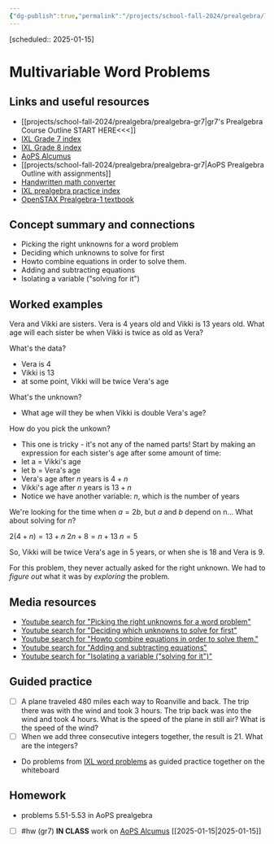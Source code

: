 ```yaml
---
{"dg-publish":true,"permalink":"/projects/school-fall-2024/prealgebra/lessons/multi-variable-word-problems/"}
---
```



[scheduled:: 2025-01-15] 

#  Multivariable Word Problems

## Links and useful resources 

- [[projects/school-fall-2024/prealgebra/prealgebra-gr7\|gr7's Prealgebra Course Outline START HERE<<<]]
- [IXL Grade 7 index](https://www.ixl.com/math/grade-7)
- [IXL Grade 8 index](https://www.ixl.com/math/grade-8)
- [AoPS Alcumus](https://artofproblemsolving.com/teacher/students)
- [[projects/school-fall-2024/prealgebra/prealgebra-gr7\|AoPS Prealgebra Outline with assignments]]
- [Handwritten math converter](https://webdemo.myscript.com/views/math/index.html#)
- [IXL prealgebra practice index](https://www.ixl.com/math/grade-7)
- [OpenSTAX Prealgebra-1 textbook](https://openstax.org/books/prealgebra-2e/pages/1-introduction)



## Concept summary and connections


- Picking the right unknowns for a word problem 
- Deciding which unknowns to solve for first 
- Howto combine equations in order to solve them. 
- Adding and subtracting equations 
- Isolating a variable ("solving for it") 

## Worked examples

Vera and Vikki are sisters. Vera is 4 years old and Vikki is 13 years old. What age will each sister be when Vikki is twice as old as Vera?

What's the data?
- Vera is 4
- Vikki is 13
- at some point, Vikki will be twice Vera's age

What's the unknown?
- What age will they be when Vikki is double Vera's age?

How do you pick the unkown?
- This one is tricky - it's not any of the named parts! Start by making an expression for each sister's age after some amount of time:
- let a = Vikki's age
- let b = Vera's age
- Vera's age after $n$ years is $4+n$
- Vikki's age after $n$ years is $13+n$
- Notice we have another variable: $n$, which is the number of years

We're looking for the time when $a = 2b$, but $a$ and $b$ depend on n...
What about solving for $n$?

$2(4+n) = 13+n$
$2n+8 = n+13$
$n = 5$

So, Vikki will be twice Vera's age in 5 years, or when she is 18 and Vera is 9.

For this problem, they never actually asked for the right unknown. We had to *figure out* what it was by *exploring* the problem.


## Media resources

- [Youtube search for "Picking the right unknowns for a word problem"](https://www.youtube.com/results?search_query=Picking%20the%20right%20unknowns%20for%20a%20word%20problem)  
- [Youtube search for "Deciding which unknowns to solve for first"](https://www.youtube.com/results?search_query=Deciding%20which%20unknowns%20to%20solve%20for%20first)  
- [Youtube search for "Howto combine equations in order to solve them."](https://www.youtube.com/results?search_query=Howto%20combine%20equations%20in%20order%20to%20solve%20them.)  
- [Youtube search for "Adding and subtracting equations"](https://www.youtube.com/results?search_query=Adding%20and%20subtracting%20equations)  
- [Youtube search for "Isolating a variable ("solving for it")"](https://www.youtube.com/results?search_query=Isolating%20a%20variable%20(%22solving%20for%20it%22))  

## Guided practice


- [ ] A plane traveled 480 miles each way to Roanville and back. The trip there was with the wind and took 3 hours. The trip back was into the wind and took 4 hours. What is the speed of the plane in still air? What is the speed of the wind?   
- [ ] When we add three consecutive integers together, the result is 21. What are the integers?   
- Do problems from [IXL word problems](https://www.ixl.com/math/algebra-1/solve-a-system-of-equations-using-any-method-word-problems) as guided practice together on the whiteboard

## Homework

- problems 5.51-5.53 in AoPS prealgebra
- [ ] #hw (gr7) **IN CLASS** work on [AoPS Alcumus](https://artofproblemsolving.com/alcumus) [[2025-01-15\|2025-01-15]]

